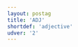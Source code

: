 ```yaml
---
layout: postag
title: 'ADJ'
shortdef: 'adjective'
udver: '2'
---
```

<!-- Interlanguage links updated Po lis 14 15:34:28 CET 2022 -->
